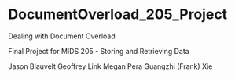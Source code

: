 # DocumentOverload_205_Project

Dealing with Document Overload

Final Project for MIDS 205 - Storing and Retrieving Data

Jason Blauvelt
Geoffrey Link
Megan Pera
Guangzhi (Frank) Xie
